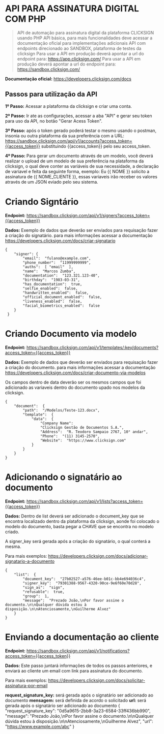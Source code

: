 
# API PARA ASSINATURA DIGITAL COM PHP

> API de automação para assinatura digital da plataforma CLICKSIGN usando PHP
> API básica, para mais funcionalidades deve acessar a documentação oficial para implementações adicionais
> API com endpoints direcionado ao SANDBOX, plataforma de testes da clicksign
> Para usar a API em produção deverá apontar a url do endpoint para: https://app.clicksign.com/
> Para usar a API em produção deverá apontar a url do endpoint para: https://sandbox.clicksign.com/

**Documentação oficial:** https://developers.clicksign.com/docs

Passos para utilização da API
-----------------------------

**1º Passo:**  Acessar a plataforma da clicksign e criar uma conta.

**2º Passo:** Ir ate as configurações, acessar a aba "API" e gerar seu token para uso da API, no botão "Gerar Acess Token".

**3º Passo:** após o token gerado poderá testar o mesmo usando o postman, insonia ou outra plataforma da sua preferência com a URL: https://sandbox.clicksign.com/api/v1/accounts?access_token={{access_token}} substituindo {{access_token}} pelo seu access_token.

**4º Passo:** Para gerar um documento através de um modelo, você deverá realizar o upload de um modelo de sua preferência na plataforma da clicksign, o qual deve conter as variáveis
de sua necessidade, a declaração de variavel e feita da seguinte forma, exemplo: Eu {{ NOME }} solicito a assinatura de {{ NOME_CLIENTE }}, essas variaveis irão receber os valores através de um JSON eviado pelo seu sistema.

# Criando Signtário
**Endpoint:** https://sandbox.clicksign.com/api/v1/signers?access_token={{access_token}}

**Dados:**  Exemplo de dados que deverão ser enviados para requisação fazer a criação do signatário.
para mais informações acessar a documentação https://developers.clicksign.com/docs/criar-signatario

    { 
	    "signer": { 
		    "email":  "fulano@example.com", 
		    "phone_number":  "11999999999", 
		    "auths":  [ "email"  ], 
		    "name":  "Marcos Zumba", 
		    "documentation":  "123.321.123-40", 
		    "birthday":  "1983-03-31", 
		    "has_documentation":  true, 
		    "selfie_enabled":  false, 
		    "handwritten_enabled":  false, 
		    "official_document_enabled":  false, 
		    "liveness_enabled":  false, 
		    "facial_biometrics_enabled":  false  
	    }
     }

# Criando Documento via modelo
**Endpoint:** https://sandbox.clicksign.com/api/v1/templates/:key/documents?access_token={{access_token}}

**Dados:**  Exemplo de dados que deverão ser enviados para requisação fazer a criação do documento.
para mais informações acessar a documentação https://developers.clicksign.com/docs/criar-documento-via-modelos

Os campos dentro de data deverão ser os mesmos campos que foi adicionado as variaveis dentro do documento upado nos modelos da clicksign.

    { 
	    "document":  { 
		    "path":  "/Modelos/Teste-123.docx", 
		    "template":  { 
			    "data":  { 
				    "Company Name":  
				    "Clicksign Gestão de Documentos S.A.", 
				    "Address":  "R. Teodoro Sampaio 2767, 10° andar", 
				    "Phone":  "(11) 3145-2570", 
				    "Website":  "https://www.clicksign.com"  
			    } 
		    } 
	    } 
    }
    
# Adicionando o signatário ao documento
**Endpoint:** https://sandbox.clicksign.com/api/v1/lists?access_token={{access_token}}

**Dados:** Dentro de list deverá ser adicionado o document_key que se encontra localizado dentro da plataforma da clicksign, aonde foi colocado o modelo do documento, basta pegar a CHAVE que se encontra no modelo criado.

A signer_key será gerada após a criação do signatário, o qual conterá a mesma.

Para mais exemplos: https://developers.clicksign.com/docs/adicionar-signatario-a-documento

    { 
	    "list":  { 
		    "document_key":  "27b02527-a576-46ee-b01c-bb4e694036c4", 
		    "signer_key":  "79301388-9567-4320-90ce-9e6f60e70d28", 
		    "sign_as":  "sign", 
		    "refusable":  true, 
		    "group":  1, 
		    "message":  "Prezado João,\nPor favor assine o documento.\n\nQualquer dúvida estou à 					  disposição.\n\nAtenciosamente,\nGuilherme Alvez"  
	    } 
    }
    
# Enviando a documentação ao cliente
**Endpoint:** https://sandbox.clicksign.com/api/v1/notifications?access_token={{access_token}}

**Dados:** Este passo juntará informações de todos os passos anteriores, e enviará ao cliente um email com link para assinatura do documento.

Para mais exemplos: https://developers.clicksign.com/docs/solicitar-assinatura-por-email

**request_signature_key:** será gerada após o signatário ser adicionado ao documento
**mensagem:** será definida de acordo o solicitado
**url:** será gerada após o signatário ser adicionado ao documento
    { 
	    "request_signature_key":  "0d5a9615-2bb8-3a23-6584-33ff436bb990", 
	    "message":  "Prezado João,\nPor favor assine o documento.\n\nQualquer dúvida estou à disposição.\n\nAtenciosamente,\nGuilherme Alvez", 
	    "url":  "https://www.example.com/abc" 
    }
